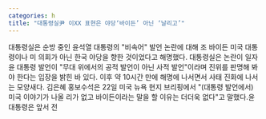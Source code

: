 ```yaml
---
categories: h
title: "대통령실尹 이XX 표현은 야당‘바이든’ 아닌 ‘날리고’"
---
```

대통령실은 순방 중인 윤석열 대통령의 "비속어" 발언 논란에 대해 조 바이든 미국 대통령이나 미 의회가 아닌 한국 야당을 향한 것이었다고 해명했다. 대통령실은 논란이 일자 윤 대통령 발언이 "무대 위에서의 공적 발언이 아닌 사적 발언"이라며 진위를 판명해 봐야 한다는 입장을 밝힌 바 있다. 이후 약 10시간 만에 해명에 나서면서 사태 진화에 나서는 모양새다. 김은혜 홍보수석은 22일 미국 뉴욕 현지 브리핑에서 "(대통령 발언에서) 미국 이야기가 나올 리가 없고 바이든이라는 말을 할 이유는 더더욱 없다"고 말했다.윤 대통령은 앞서 전
